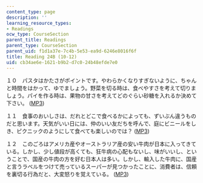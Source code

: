 ```yaml
---
content_type: page
description: ''
learning_resource_types:
- Readings
ocw_type: CourseSection
parent_title: Readings
parent_type: CourseSection
parent_uid: f1d1a37e-7c4b-5e53-ea9d-6246e8016f6f
title: Reading 24B (10-12)
uid: cb34ae6e-1621-b9b2-d7c0-24b48efde7e0
---
```


１０　パスタはかたさがポイントです。やわらかくなりすぎないように、ちゃんと時間をはかって、ゆでましょう。野菜を切る時は、食べやすさを考えて切りましょう。パイを作る時は、果物の甘さを考えてどのぐらい砂糖を入れるか決めて下さい。 ([MP3](/ans7870/21f/21f.505/f05/audio/Lesson24B-10.mp3))

１１　食事のおいしさは、だれとどこで食べるかによっても、ずいぶん違うものだと思います。天気がいい日には、仲のいい友だちを呼んで、庭にビニールをしき、ピクニックのようにして食べても楽しいのでは？ ([MP3](/ans7870/21f/21f.505/f05/audio/Lesson24B-11.mp3))

１２　このごろはアメリカ産やオーストラリア産の安い牛肉が日本に入ってきている。しかし、少し値段が高くても、狂牛病の心配もないし、味がいいし、ということで、国産の牛肉の方を好む日本人は多い。しかし、輸入した牛肉に、国産と言うラベルをつけて売っているスーパーが見つかったことに、消費者は、信頼 を裏切る行為だと、大変怒りを覚えている。 ([MP3](/ans7870/21f/21f.505/f05/audio/Lesson24B-12.mp3))